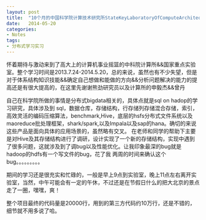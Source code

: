 ```yaml
---
layout: post
title:  "10个月的中国科学院计算技术研究所StateKeyLaboratoryOfComputeArchitectureSystemLaboratory"
date:   2014-05-20
categories: 
- Notes 
tags:
- 分布式学习实习
---
```


怀着期待与激动来到了高大上的计算机事业摇篮的中科院计算所&&国家重点实验室。整个学习时间是2013.7.24-2014.5.20，总的来说，虽然也有不少失望，但是对于体系结构知识技能&&确定自己想做和能做的方向&&分析问题解决的能力的提高还是有很大提高的，在这里先谢谢熊劲研究员以及计算所的申毅杰&&曾丹


自己在科学院所做的事情是分布式bigdata相关的，具体点就是sql on hadop的学习研究，具体涉及到 sql，数据仓库，存储结构，行存储列存储混合存储，索引，高效灵活的编码压缩算法，benchmark,Hive，底层的hsfs分布式文件系统以及maoreduce批处理框架，shark/spark,以及Impala以及sap的hana。确切的来说这些产品是面向具体的应用场景的，虽然略有交叉。
    在老师和同学的帮助下主要是对Hive及其存储结构进行了调研，设计实现了一个新的存储结构，实现中遇到了很多问题，这就涉及到了调bug以及性能优化。让我印象最深的bug就是hadoop的hdfs有一个写文件的bug，花了我 两周的时间来确认这个bug。。。。。。。。。



期间的学习还是很充实和忙碌的，一般是早上9点到实验室，晚上11点左右离开实验室，当然，中午可能会有一定的午休，不过还是在节假日什么的把大北京的景点走了一圈，嘿嘿，爽！



整个项目最终的代码量是20000行，用到的第三方代码约10万行，还是不错的，细节就不用多说了哈。
 

